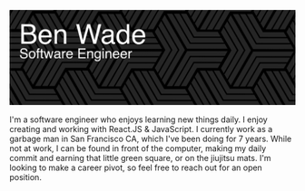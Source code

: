 [![HeaderPng](github_readme_header.png)](https://benwade.dev/)

I'm a software engineer who enjoys learning new things daily. I enjoy creating and working with React.JS & JavaScript. I currently work as a garbage man in San Francisco CA, which I've been doing for 7 years. While not at work, I can be found in front of the computer, making my daily commit and earning that little green square, or on the jiujitsu mats. I'm looking to make a career pivot, so feel free to reach out for an open position.
